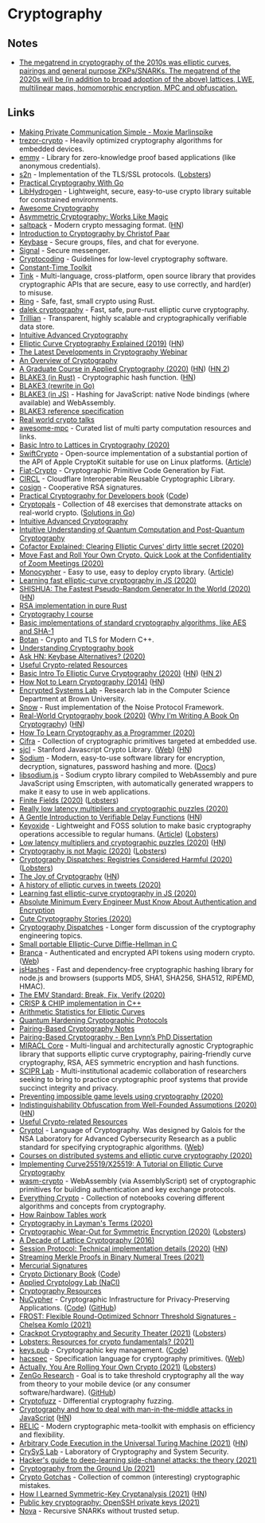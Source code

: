# Cryptography

## Notes

- [The megatrend in cryptography of the 2010s was elliptic curves, pairings and general purpose ZKPs/SNARKs. The megatrend of the 2020s will be (in addition to broad adoption of the above) lattices, LWE, multilinear maps, homomorphic encryption, MPC and obfuscation.](https://twitter.com/VitalikButerin/status/1248704356758753281)

## Links

- [Making Private Communication Simple - Moxie Marlinspike](https://www.youtube.com/watch?v=kp-b8iTZqzM)
- [trezor-crypto](https://github.com/trezor/trezor-crypto) - Heavily optimized cryptography algorithms for embedded devices.
- [emmy](https://github.com/xlab-si/emmy) - Library for zero-knowledge proof based applications (like anonymous credentials).
- [s2n](https://github.com/awslabs/s2n) - Implementation of the TLS/SSL protocols. ([Lobsters](https://lobste.rs/s/i1jdij/aws_s_implementation_tls_ssl))
- [Practical Cryptography With Go](https://leanpub.com/gocrypto/read)
- [LibHydrogen](https://github.com/jedisct1/libhydrogen) - Lightweight, secure, easy-to-use crypto library suitable for constrained environments.
- [Awesome Cryptography](https://github.com/sobolevn/awesome-cryptography)
- [Asymmetric Cryptography: Works Like Magic](https://dominictarr.com/post/106497926352/asymmetric-cryptography-works-like-magic)
- [saltpack](https://github.com/keybase/saltpack) - Modern crypto messaging format. ([HN](https://news.ycombinator.com/item?id=23174421))
- [Introduction to Cryptography by Christof Paar](https://www.youtube.com/channel/UC1usFRN4LCMcfIV7UjHNuQg/videos)
- [Keybase](https://keybase.io) - Secure groups, files, and chat for everyone.
- [Signal](https://signal.org) - Secure messenger.
- [Cryptocoding](https://github.com/veorq/cryptocoding) - Guidelines for low-level cryptography software.
- [Constant-Time Toolkit](https://github.com/pornin/CTTK)
- [Tink](https://github.com/google/tink) - Multi-language, cross-platform, open source library that provides cryptographic APIs that are secure, easy to use correctly, and hard(er) to misuse.
- [Ring](https://github.com/briansmith/ring) - Safe, fast, small crypto using Rust.
- [dalek cryptography](https://github.com/dalek-cryptography) - Fast, safe, pure-rust elliptic curve cryptography.
- [Trillian](https://github.com/google/trillian) - Transparent, highly scalable and cryptographically verifiable data store.
- [Intuitive Advanced Cryptography](https://github.com/cryptosubtlety/intuitive-advanced-cryptography/blob/master/advancedcrypto.pdf)
- [Elliptic Curve Cryptography Explained (2019)](https://fangpenlin.com/posts/2019/10/07/elliptic-curve-cryptography-explained/) ([HN](https://news.ycombinator.com/item?id=27301651))
- [The Latest Developments in Cryptography Webinar](https://www.youtube.com/watch?v=eQdkZRLD09M)
- [An Overview of Cryptography](https://www.garykessler.net/library/crypto.html)
- [A Graduate Course in Applied Cryptography (2020)](https://toc.cryptobook.us/) ([HN](https://news.ycombinator.com/item?id=22013751)) ([HN 2](https://news.ycombinator.com/item?id=22980003))
- [BLAKE3 (in Rust)](https://github.com/BLAKE3-team/BLAKE3) - Cryptographic hash function. ([HN](https://news.ycombinator.com/item?id=27959029))
- [BLAKE3 (rewrite in Go)](https://github.com/lukechampine/blake3)
- [BLAKE3 (in JS)](https://github.com/connor4312/blake3) - Hashing for JavaScript: native Node bindings (where available) and WebAssembly.
- [BLAKE3 reference specification](https://github.com/BLAKE3-team/BLAKE3-specs)
- [Real world crypto talks](https://flak.tedunangst.com/post/real-world-crypto-talks)
- [awesome-mpc](https://github.com/rdragos/awesome-mpc) - Curated list of multi party computation resources and links.
- [Basic Intro to Lattices in Cryptography (2020)](https://qvault.io/2020/01/23/very-basic-intro-to-lattices-in-cryptography/)
- [SwiftCrypto](https://github.com/apple/swift-crypto) - Open-source implementation of a substantial portion of the API of Apple CryptoKit suitable for use on Linux platforms. ([Article](https://swift.org/blog/crypto/))
- [Fiat-Crypto](https://github.com/mit-plv/fiat-crypto) - Cryptographic Primitive Code Generation by Fiat.
- [CIRCL](https://github.com/cloudflare/circl) - Cloudflare Interoperable Reusable Cryptographic Library.
- [cosign](https://github.com/osresearch/cosign) - Cooperative RSA signatures.
- [Practical Cryptography for Developers book](https://cryptobook.nakov.com/) ([Code](https://github.com/nakov/Practical-Cryptography-for-Developers-Book))
- [Cryptopals](https://cryptopals.com/) - Collection of 48 exercises that demonstrate attacks on real-world crypto. ([Solutions in Go](https://github.com/0xfe/cryptopals))
- [Intuitive Advanced Cryptography](https://github.com/cryptosubtlety/intuitive-advanced-cryptography/blob/master/advancedcrypto.pdf)
- [Intuitive Understanding of Quantum Computation and Post-Quantum Cryptography](https://github.com/cryptosubtlety/postquantumcrypto)
- [Cofactor Explained: Clearing Elliptic Curves' dirty little secret (2020)](http://loup-vaillant.fr/tutorials/cofactor)
- [Move Fast and Roll Your Own Crypto. Quick Look at the Confidentiality of Zoom Meetings (2020)](https://citizenlab.ca/2020/04/move-fast-roll-your-own-crypto-a-quick-look-at-the-confidentiality-of-zoom-meetings/)
- [Monocypher](https://github.com/LoupVaillant/Monocypher) - Easy to use, easy to deploy crypto library. ([Article](http://loup-vaillant.fr/articles/implementing-elligator))
- [Learning fast elliptic-curve cryptography in JS (2020)](https://paulmillr.com/posts/noble-secp256k1-fast-ecc/)
- [SHISHUA: The Fastest Pseudo-Random Generator In the World (2020)](https://espadrine.github.io/blog/posts/shishua-the-fastest-prng-in-the-world.html) ([HN](https://news.ycombinator.com/item?id=22907539))
- [RSA implementation in pure Rust](https://github.com/RustCrypto/RSA)
- [Cryptography I course](https://www.coursera.org/learn/crypto)
- [Basic implementations of standard cryptography algorithms, like AES and SHA-1](https://github.com/B-Con/crypto-algorithms)
- [Botan](https://github.com/randombit/botan) - Crypto and TLS for Modern C++.
- [Understanding Cryptography book](http://www.crypto-textbook.com/)
- [Ask HN: Keybase Alternatives? (2020)](https://news.ycombinator.com/item?id=23103386)
- [Useful Crypto-related Resources](https://github.com/claucece/useful-crypto-resources)
- [Basic Intro To Elliptic Curve Cryptography (2020)](https://qvault.io/2020/09/17/very-basic-intro-to-elliptic-curve-cryptography/) ([HN](https://news.ycombinator.com/item?id=23370009)) ([HN 2](https://news.ycombinator.com/item?id=26134240))
- [How Not to Learn Cryptography (2014)](http://esl.cs.brown.edu/blog/how-not-to-learn-cryptography/) ([HN](https://news.ycombinator.com/item?id=23384227))
- [Encrypted Systems Lab](http://esl.cs.brown.edu/) - Research lab in the Computer Science Department at Brown University.
- [Snow](https://github.com/mcginty/snow) - Rust implementation of the Noise Protocol Framework.
- [Real-World Cryptography book (2020)](https://www.manning.com/books/real-world-cryptography) ([Why I’m Writing A Book On Cryptography](https://www.cryptologie.net/article/504/why-im-writing-a-book-on-cryptography/)) ([HN](https://news.ycombinator.com/item?id=23743218))
- [How To Learn Cryptography as a Programmer (2020)](https://soatok.blog/2020/06/10/how-to-learn-cryptography-as-a-programmer/)
- [Cifra](https://github.com/ctz/cifra) - Collection of cryptographic primitives targeted at embedded use.
- [sjcl](http://bitwiseshiftleft.github.io/sjcl/) - Stanford Javascript Crypto Library. ([Web](http://bitwiseshiftleft.github.io/sjcl/)) ([HN](https://news.ycombinator.com/item?id=23524662))
- [Sodium](https://github.com/jedisct1/libsodium) - Modern, easy-to-use software library for encryption, decryption, signatures, password hashing and more. ([Docs](https://doc.libsodium.org/))
- [libsodium.js](https://github.com/jedisct1/libsodium.js) - Sodium crypto library compiled to WebAssembly and pure JavaScript using Emscripten, with automatically generated wrappers to make it easy to use in web applications.
- [Finite Fields (2020)](https://btcclj.com/posts-output/2020-04-21-finite-fields/) ([Lobsters](https://lobste.rs/s/tuawd2/finite_fields))
- [Really low latency multipliers and cryptographic puzzles (2020)](https://blog.janestreet.com/really-low-latency-multipliers-and-cryptographic-puzzles/)
- [A Gentle Introduction to Verifiable Delay Functions](https://adlrocha.substack.com/p/adlrocha-a-gentle-introduction-to) ([HN](https://news.ycombinator.com/item?id=23667575))
- [Keyoxide](https://keyoxide.org/) - Lightweight and FOSS solution to make basic cryptography operations accessible to regular humans. ([Article](https://yarmo.eu/post/keyoxide)) ([Lobsters](https://lobste.rs/s/2ab63g/launching_keyoxide_org))
- [Low latency multipliers and cryptographic puzzles (2020)](https://blog.janestreet.com/really-low-latency-multipliers-and-cryptographic-puzzles/) ([HN](https://news.ycombinator.com/item?id=23725921))
- [Cryptography is not Magic (2020)](http://loup-vaillant.fr/articles/crypto-is-not-magic) ([Lobsters](https://lobste.rs/s/huvle5/cryptography_is_not_magic))
- [Cryptography Dispatches: Registries Considered Harmful (2020)](https://buttondown.email/cryptography-dispatches/archive/cryptography-dispatches-registries-considered/) ([Lobsters](https://lobste.rs/s/4eku7g/cryptography_dispatches_registries))
- [The Joy of Cryptography](http://web.engr.oregonstate.edu/~rosulekm/crypto/) ([HN](https://news.ycombinator.com/item?id=24310842))
- [A history of elliptic curves in tweets (2020)](https://vnhacker.blogspot.com/2020/09/a-history-of-elliptic-curves-in-tweets.html)
- [Learning fast elliptic-curve cryptography in JS (2020)](https://paulmillr.com/posts/noble-secp256k1-fast-ecc/)
- [Absolute Minimum Every Engineer Must Know About Authentication and Encryption](https://www.ldelossa.is/blog/absolute-minimum-cryptography/)
- [Cute Cryptography Stories (2020)](https://www.cryptologie.net/article/506/cute-cryptography-stories/)
- [Cryptography Dispatches](https://buttondown.email/cryptography-dispatches/archive) - Longer form discussion of the cryptography engineering topics.
- [Small portable Elliptic-Curve Diffie-Hellman in C](https://github.com/kokke/tiny-ECDH-c)
- [Branca](https://github.com/tuupola/branca-spec) - Authenticated and encrypted API tokens using modern crypto. ([Web](https://branca.io/))
- [jsHashes](https://github.com/h2non/jshashes) - Fast and dependency-free cryptographic hashing library for node.js and browsers (supports MD5, SHA1, SHA256, SHA512, RIPEMD, HMAC).
- [The EMV Standard: Break, Fix, Verify (2020)](https://arxiv.org/abs/2006.08249)
- [CRISP & CHIP implementation in C++](https://github.com/shapaz/CRISP)
- [Arithmetic Statistics for Elliptic Curves](https://github.com/Multramate/ArithmeticStatistics)
- [Quantum Hardening Cryptographic Protocols](https://cupdev.net/blog/014_quantumhardening.html)
- [Pairing-Based Cryptography Notes](https://crypto.stanford.edu/pbc/)
- [Pairing-Based Cryptography - Ben Lynn’s PhD Dissertation](https://crypto.stanford.edu/pbc/thesis.html)
- [MIRACL Core](https://github.com/miracl/core) - Multi-lingual and architecturally agnostic Cryptographic library that supports elliptic curve cryptography, pairing-friendly curve cryptography, RSA, AES symmetric encryption and hash functions.
- [SCIPR Lab](http://www.scipr-lab.org/) - Multi-institutional academic collaboration of researchers seeking to bring to practice cryptographic proof systems that provide succinct integrity and privacy.
- [Preventing impossible game levels using cryptography (2020)](https://robertheaton.com/preventing-impossible-game-levels-using-cryptography/)
- [Indistinguishability Obfuscation from Well-Founded Assumptions (2020)](https://www.quantamagazine.org/computer-scientists-achieve-crown-jewel-of-cryptography-20201110/) ([HN](https://news.ycombinator.com/item?id=25046738))
- [Useful Crypto-related Resources](https://github.com/claucece/useful-crypto-resources)
- [Cryptol](https://github.com/GaloisInc/cryptol) - Language of Cryptography. Was designed by Galois for the NSA Laboratory for Advanced Cybersecurity Research as a public standard for specifying cryptographic algorithms. ([Web](https://cryptol.net/index.html))
- [Courses on distributed systems and elliptic curve cryptography (2020)](https://martin.kleppmann.com/2020/11/18/distributed-systems-and-elliptic-curves.html)
- [Implementing Curve25519/X25519: A Tutorial on Elliptic Curve Cryptography](https://martin.kleppmann.com/papers/curve25519.pdf)
- [wasm-crypto](https://github.com/jedisct1/wasm-crypto) - WebAssembly (via AssemblyScript) set of cryptographic primitives for building authentication and key exchange protocols.
- [Everything Crypto](https://github.com/zademn/EverythingCrypto) - Collection of notebooks covering different algorithms and concepts from cryptography.
- [How Rainbow Tables work](http://kestas.kuliukas.com/RainbowTables/)
- [Cryptography in Layman's Terms (2020)](https://portabella.io/blog/2020-11-16-crypto-in-laymans-terms/)
- [Cryptographic Wear-Out for Symmetric Encryption (2020)](https://soatok.blog/2020/12/24/cryptographic-wear-out-for-symmetric-encryption/) ([Lobsters](https://lobste.rs/s/2m20u4/cryptographic_wear_out_for_symmetric))
- [A Decade of Lattice Cryptography (2016)](http://web.eecs.umich.edu/~cpeikert/pubs/lattice-survey.pdf)
- [Session Protocol: Technical implementation details (2020)](https://getsession.org/session-protocol-technical-information/) ([HN](https://news.ycombinator.com/item?id=25690036))
- [Streaming Merkle Proofs in Binary Numeral Trees (2021)](https://eprint.iacr.org/2021/038)
- [Mercurial Signatures](https://github.com/burkh4rt/Mercurial-Signatures)
- [Crypto Dictionary Book](https://nostarch.com/crypto-dictionary) ([Code](https://github.com/cryptodictionary/newstuff))
- [Applied Cryptology Lab (NaCl)](https://www.ntnu.edu/iik/nacl-lab)
- [Cryptography Resources](https://tjerandsilde.no/resources/)
- [NuCypher](https://www.nucypher.com/) - Cryptographic Infrastructure for Privacy-Preserving Applications. ([Code](https://github.com/nucypher/nucypher)) ([GitHub](https://github.com/nucypher/))
- [FROST: Flexible Round-Optimized Schnorr Threshold Signatures - Chelsea Komlo (2021)](https://www.youtube.com/watch?v=ReN0kMzDFro)
- [Crackpot Cryptography and Security Theater (2021)](https://soatok.blog/2021/02/09/crackpot-cryptography-and-security-theater/) ([Lobsters](https://lobste.rs/s/eext9b/crackpot_cryptography_security_theater))
- [Lobsters: Resources for crypto fundamentals? (2021)](https://lobste.rs/s/edpwke/resources_for_crypto_fundamentals)
- [keys.pub](https://keys.pub/) - Cryptographic key management. ([Code](https://github.com/keys-pub/keys))
- [hacspec](https://github.com/hacspec/hacspec) - Specification language for cryptography primitives. ([Web](https://hacspec.github.io/))
- [Actually, You Are Rolling Your Own Crypto (2021)](https://galois.com/blog/2021/03/actually-you-are-rolling-your-own-crypto/) ([Lobsters](https://lobste.rs/s/vi6chi/actually_you_are_rolling_your_own_crypto))
- [ZenGo Research](https://www.zengo.com/research/) - Goal is to take threshold cryptography all the way from theory to your mobile device (or any consumer software/hardware). ([GitHub](https://github.com/ZenGo-X))
- [Cryptofuzz](https://github.com/guidovranken/cryptofuzz) - Differential cryptography fuzzing.
- [Cryptography and how to deal with man-in-the-middle attacks in JavaScript](https://blog.sessionstack.com/how-javascript-works-cryptography-how-to-deal-with-man-in-the-middle-mitm-attacks-bf8fc6be546c) ([HN](https://news.ycombinator.com/item?id=26979300))
- [RELIC](https://github.com/relic-toolkit/relic) - Modern cryptographic meta-toolkit with emphasis on efficiency and flexibility.
- [Arbitrary Code Execution in the Universal Turing Machine (2021)](https://arxiv.org/abs/2105.02124) ([HN](https://news.ycombinator.com/item?id=27104125))
- [CrySyS Lab](https://www.crysys.hu/) - Laboratory of Cryptography and System Security.
- [Hacker's guide to deep-learning side-channel attacks: the theory (2021)](https://elie.net/blog/security/hacker-guide-to-deep-learning-side-channel-attacks-the-theory/)
- [Cryptography from the Ground Up (2021)](https://cmdli.github.io/crypto/)
- [Crypto Gotchas](https://github.com/SalusaSecondus/CryptoGotchas) - Collection of common (interesting) cryptographic mistakes.
- [How I Learned Symmetric-Key Cryptanalysis (2021)](https://akircanski.github.io/cryptanalysis/2021/04/27/symmetric-key-cryptanalysis-howto.html) ([HN](https://news.ycombinator.com/item?id=27406888))
- [Public key cryptography: OpenSSH private keys (2021)](https://www.thedigitalcatonline.com/blog/2021/06/03/public-key-cryptography-openssh-private-keys/)
- [Nova](https://github.com/microsoft/Nova) - Recursive SNARKs without trusted setup.
